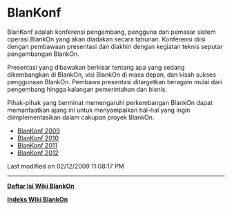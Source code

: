 # BlanKonf

BlanKonf adalah konferensi pengembang, pengguna dan pemasar sistem operasi BlankOn yang akan diadakan secara tahunan. Konferensi diisi dengan pembawaan
presentasi dan diakhiri dengan kegiatan teknis seputar pengembangan BlankOn.

Presentasi yang dibawakan berkisar tentang apa yang sedang dikembangkan di BlankOn, visi BlankOn di masa depan, dan kisah sukses penggunaan BlankOn.
Pembawa presentasi ditargetkan beragam mulai dari pengembang hingga kalangan pemerintahan dan bisnis.

Pihak-pihak yang berminat memengaruhi perkembangan BlankOn dapat memanfaatkan ajang ini untuk menyampaikan hal-hal yang ingin diimplementasikan dalam cakupan
proyek BlankOn.

  * [BlanKonf 2009](/Acara/Bangkonf/BlanKonf2009/)
  * [BlanKonf 2010](/Acara/Bangkonf/BlanKonf2010/)
  * [BlanKonf 2011](/Acara/Bangkonf/BlanKonf2011/)
  * [BlanKonf 2012](/Acara/Bangkonf/BlanKonf2012/)

Last modified on 02/12/2009 11:08:17 PM

---
[**Daftar Isi Wiki BlankOn**](/DaftarIsi/README.md)
 
[**Indeks Wiki BlankOn**](/Indeks.md)
